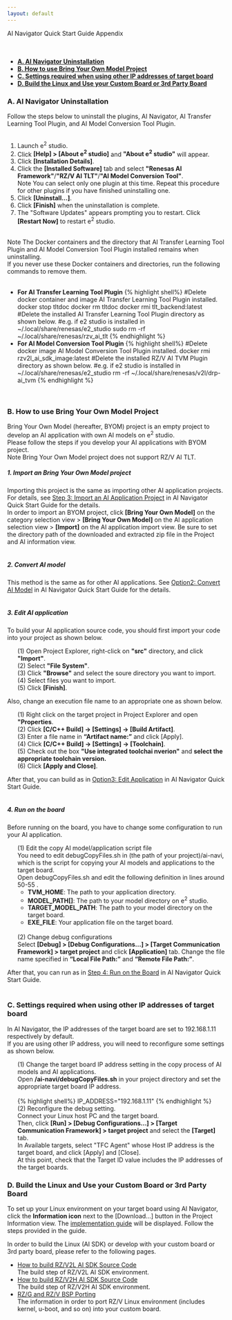 ```yaml
---
layout: default
---
```

<script type="text/javascript" src="http://code.jquery.com/jquery-3.7.0.min.js"></script>
<script>
  $(function(){
    $("#a3reference").load("{{ site.url }}{{ site.baseurl }}{% link ainavi_appendix.md %} a3reference");
});
</script>


<div class="container">
    <div class="row">
        <div class="top col-12">
AI Navigator Quick Start Guide Appendix
        </div>
    </div>
</div>
<br>
<br>
<ul>
  <li><a href="#ainavi_appendix_a"><b>A. AI Navigator Uninstallation</b></a></li>
  <li><a href="#ainavi_appendix_b"><b>B. How to use Bring Your Own Model Project</b></a></li>
  <li><a href="#ainavi_appendix_c"><b>C. Settings required when using other IP addresses of target board</b></a></li>
  <li><a href="#ainavi_appendix_d"><b>D. Build the Linux and Use your Custom Board or 3rd Party Board</b></a></li>
</ul>

<h3 id="ainavi_appendix_a">A. AI Navigator Uninstallation</h3>
Follow the steps below to uninstall the plugins, AI Navigator, AI Transfer Learning Tool Plugin, and AI Model Conversion Tool Plugin.<br>
<br>
<ol>
  <li>Launch e<sup>2</sup> studio.</li>
  <li>Click <b>[Help] > [About e<sup>2</sup> studio]</b> and <b>"About e<sup>2</sup> studio"</b> will appear.</li>
  <li>Click <b>[Installation Details]</b>.</li>
  <li>Click the <b>[Installed Software]</b> tab and select <b>"Renesas AI Framework"</b>/<b>"RZ/V AI TLT"</b>/<b>"AI Model Conversion Tool"</b>.
    <div class="note">
    <span class="note-title">Note</span>
    You can select only one plugin at this time. Repeat this procedure for other plugins if you have finished uninstalling one.
    </div>
  </li>
  <li>Click <b>[Uninstall...]</b>.</li>
  <li>Click <b>[Finish]</b> when the uninstallation is complete.</li>
  <li>The "Software Updates" appears prompting you to restart. Click <b>[Restart Now]</b> to restart e<sup>2</sup> studio.</li>
</ol>
<br>
<div class="note">
  <span class="note-title">Note</span>
  The Docker containers and the directory that AI Transfer Learning Tool Plugin and AI Model Conversion Tool Plugin installed remains when uninstalling.<br> 
  If you never use these Docker containers and directories, run the following commands to remove them.<br>
  <br>
  <ul>
    <li><b>For AI Transfer Learning Tool Plugin</b>
{% highlight shell%}
#Delete docker container and image AI Transfer Learning Tool Plugin installed.
docker stop tltdoc
docker rm tltdoc
docker rmi tlt_backend:latest
#Delete the installed AI Transfer Learning Tool Plugin directory as shown below.
#e.g. if e2 studio is installed in ~/.local/share/renesas/e2_studio
sudo rm -rf ~/.local/share/renesas/rzv_ai_tlt
{% endhighlight %}
    </li>
    <li><b>For AI Model Conversion Tool Plugin</b>
{% highlight shell%}
#Delete docker image AI Model Conversion Tool Plugin installed.
docker rmi rzv2l_ai_sdk_image:latest
#Delete the installed RZ/V AI TVM Plugin directory as shown below.
#e.g. if e2 studio is installed in ~/.local/share/renesas/e2_studio
rm -rf ~/.local/share/renesas/v2l/drp-ai_tvm
{% endhighlight %}
    </li>
  </ul>
</div>
<br>

<h3 id="ainavi_appendix_b">B. How to use Bring Your Own Model Project</h3>
Bring Your Own Model (hereafter, BYOM) project is an empty project to develop an AI application with own AI models on e<sup>2</sup> studio.<br>
Please follow the steps if you develop your AI applications with BYOM project.<br>
<div class="note">
  <span class="note-title">Note</span>
  Bring Your Own Model project does not support RZ/V AI TLT.
</div>
<h5 id="appendix_b_1">1. Import an Bring Your Own Model project</h5>
Importing this project is the same as importing other AI application projects. For details, see <a href="ainavi_quick_start_guide.html#ainavi_step3" target="_blank">Step 3: Import an AI Application Project</a> in AI Navigator Quick Start Guide for the details.<br>
In order to import an BYOM project, click <b>[Bring Your Own Model]</b> on the category selection view > <b>[Bring Your Own Model]</b> on the AI application selection view > <b>[Import]</b> on the AI application import view. Be sure to set the directory path of the downloaded and extracted zip file in the Project and AI information view.<br> 
<br>
<h5 id="appendix_b_2">2. Convert AI model</h5>
This method is the same as for other AI applications. See <a href="ainavi_quick_start_guide.html#ainavi_option2" target="_blank">Option2: Convert AI Model</a> in AI Navigator Quick Start Guide for the details.<br>
<br>
<h5 id="appendix_b_3">3. Edit AI application</h5>
To build your AI application source code, you should first import your code into your project as shown below.<br>
<ul style="list-style: none;">
  <li>(1) Open Project Explorer, right-click on <b>"src"</b> directory, and click <b>"Import"</b>.</li>
  <li>(2) Select <b>"File System"</b>.</li>
  <li>(3) Click <b>"Browse"</b> and select the soure directory you want to import.</li>
  <li>(4) Select files you want to import.</li>
  <li>(5) Click <b>[Finish]</b>.</li>
</ul>
Also, change an execution file name to an appropriate one as shown below.<br>
<ul style="list-style: none;">
  <li>(1) Right click on the target project in Project Explorer and open <b>"Properties</b>.</li>
  <li>(2) Click <b> [C/C++ Build] -> [Settings] -> [Build Artifact]</b>.</li>
  <li>(3) Enter a file name in <b>“Artifact name:”</b> and click [Apply].</li>
  <li>(4) Click <b> [C/C++ Build] -> [Settings] -> [Toolchain]</b>.</li>
  <li>(5) Check out the box <b>"Use integrated toolchai nverion"</b> and <b>select the appropriate toolchain version.</b></li>
  <li>(6) Click <b>[Apply and Close]</b>.</li>
</ul>
After that, you can build as in <a href="ainavi_quick_start_guide.html#ainavi_option3">Option3: Edit Application</a> in AI Navigator Quick Start Guide.<br>
<br>
<h5 id="appendix_b_3">4. Run on the board</h5>
Before running on the board, you have to change some configuration to run your AI application.<br>
<ul style="list-style: none;">
  <li>(1) Edit the copy AI model/application script file<br>
  You need to edit debugCopyFiles.sh in (the path of your project)/ai-navi, which is the script for copying your AI models and applications to the target board.<br>
  Open debugCopyFiles.sh and edit the following definition in lines around 50-55 .<br>
    <ul>
      <li><b>TVM_HOME</b>: The path to your application directory.</li>
      <li><b>MODEL_PATH[]</b>: The path to your model directory on e<sup>2</sup> studio.</li>
      <li><b>TARGET_MODEL_PATH</b>: The path to your model directory on the target board. </li>
      <li><b>EXE_FILE</b>: Your application file on the target board.</li>
    </ul>
  </li>
  <br>
  <li>(2) Change debug configurations<br>
  Select <b>[Debug] > [Debug Configurations...] > [Target Communication Framework] > target project</b> and click <b>[Application]</b> tab. Change the file name specified in <b>“Local File Path:”</b> and <b>“Remote File Path:”</b>.</li>
</ul>
After that, you can run as in <a href="ainavi_quick_start_guide.html#ainavi_step4">Step 4: Run on the Board</a> in AI Navigator Quick Start Guide.<br>
<br>

<h3 id="ainavi_appendix_c">C. Settings required when using other IP addresses of target board</h3>
In AI Navigator, the IP addresses of the target board are set to 192.168.1.11 respectively by default.<br>
If you are using other IP address, you will need to reconfigure some settings as shown below.<br>
<ul style="list-style: none;">
  <li>(1) Change the target board IP address setting in the copy process of AI models and AI applications.<br>
  Open <b>/ai-navi/debugCopyFiles.sh</b> in your project directory and set the appropriate target board IP address.<br><br>
{% highlight shell%}
IP_ADDRESS="192.168.1.11"
{% endhighlight %}
  </li>
  <li>(2) Reconfigure the debug setting.<br>
  Connect your Linux host PC and the target board.<br>
  Then, click <b>[Run] > [Debug Configurations...] > [Target Communication Framework] > target project</b> and select the <b>[Target]</b> tab.<br>
  In Available targets, select "TFC Agent" whose Host IP address is the target board, and click [Apply] and [Close].<br>
  At this point, check that the Target ID value includes the IP addresses of the target boards.</li>
</ul>

<h3 id="ainavi_appendix_d">D. Build the Linux and Use your Custom Board or 3rd Party Board</h3>
To set up your Linux environment on your target board using AI Navigator, click the <b>Information icon</b> next to the [Download...] button in the Project Information view. The <a href="https://Tool-support.renesas.com/tool-support/Zoo/guides/RZV/RZV_custom_framework_guide.html" target="_blank">implementation guide</a> will be displayed. Follow the steps provided in the guide.<br>

In order to build the Linux (AI SDK) or develop with your custom board or 3rd party board, please refer to the following pages.<br>
<ul>
  <li><a href="{{ site.url }}{{ site.baseurl }}{% link howto_build_aisdk.md %}">How to build RZ/V2L AI SDK Source Code</a><br>
  The build step of RZ/V2L AI SDK environment.</li>
  <li><a href="{{ site.url }}{{ site.baseurl }}{% link howto_build_aisdk_v2h.md %}">How to build RZ/V2H AI SDK Source Code</a><br>
  The build step of RZ/V2H AI SDK environment.</li>
  <li><a href="https://jira-gasg.renesas.eu/confluence/display/REN/Renesas+Wiki" target="_blank">RZ/G and RZ/V BSP Porting</a><br>
  The information in order to port RZ/V Linux environment (includes kernel, u-boot, and so on) into your custom board.</li>
</ul>
